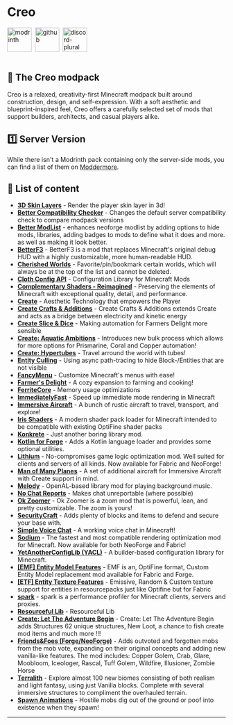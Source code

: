 <h1>Creo</h1>


<div style="display: flex; gap: 8px; align-items: center;">
  <a href="https://modrinth.com/project/creo" target="_blank" rel="noopener noreferrer">
    <img alt="modrinth" height="56" src="https://cdn.jsdelivr.net/npm/@intergrav/devins-badges@3/assets/cozy/available/modrinth_vector.svg">
  </a>
  <a href="https://github.com/BondiBen/creo" target="_blank" rel="noopener noreferrer">
    <img alt="github" height="56" src="https://cdn.jsdelivr.net/npm/@intergrav/devins-badges@3/assets/cozy/available/github_vector.svg">
  </a>
  <a href="https://discord.gg/jvD3SywZee" target="_blank" rel="noopener noreferrer">
    <img alt="discord-plural" height="56" src="https://cdn.jsdelivr.net/npm/@intergrav/devins-badges@3/assets/cozy/social/discord-plural_vector.svg">
  </a>
</div>

<br>

<h2> 📐 The Creo modpack</h2>


Creo is a relaxed, creativity-first Minecraft modpack built around construction, design, and self-expression. With a soft aesthetic and blueprint-inspired feel, Creo offers a carefully selected set of mods that support builders, architects, and casual players alike.

<h2> 1️⃣ Server Version</h2>


While there isn't a Modrinth pack containing only the server-side mods, you can find a list of them on [Moddermore](https://moddermore.net/list/3SrplOW-ZrSN).


<h2> 📃 List of content</h2>


- [**3D Skin Layers**](https://modrinth.com/mod/3dskinlayers) - Render the player skin layer in 3d!
- [**Better Compatibility Checker**](https://modrinth.com/mod/better-compatibility-checker) - Changes the default server compatibility check to compare modpack versions
- [**Better ModList**](https://modrinth.com/mod/better-modlist) - enhances neoforge modlist by adding options to hide mods, libraries, adding badges to mods to define what it does and more. as well as making it look better.
- [**BetterF3**](https://modrinth.com/mod/betterf3) - BetterF3 is a mod that replaces Minecraft's original debug HUD with a highly customizable, more human-readable HUD.
- [**Cherished Worlds**](https://modrinth.com/mod/cherished-worlds) - Favorite/pin/bookmark certain worlds, which will always be at the top of the list and cannot be deleted.
- [**Cloth Config API**](https://modrinth.com/mod/cloth-config) - Configuration Library for Minecraft Mods
- [**Complementary Shaders - Reimagined**](https://modrinth.com/mod/complementary-reimagined) - Preserving the elements of Minecraft with exceptional quality, detail, and performance.
- [**Create**](https://modrinth.com/mod/create) - Aesthetic Technology that empowers the Player
- [**Create Crafts & Additions**](https://modrinth.com/mod/createaddition) - Create Crafts & Additions extends Create and acts as a bridge between electricity and kinetic energy
- [**Create Slice & Dice**](https://modrinth.com/mod/slice-and-dice) - Making automation for Farmers Delight more sensible
- [**Create: Aquatic Ambitions**](https://modrinth.com/mod/create-aquatic-ambitions) - Introduces new bulk process which allows for more options for Prismarine, Coral and Copper automation!
- [**Create: Hypertubes**](https://modrinth.com/mod/hypertube) - Travel arround the world with tubes!
- [**Entity Culling**](https://modrinth.com/mod/entityculling) - Using async path-tracing to hide Block-/Entities that are not visible
- [**FancyMenu**](https://modrinth.com/mod/fancymenu) - Customize Minecraft's menus with ease!
- [**Farmer's Delight**](https://modrinth.com/mod/farmers-delight) - A cozy expansion to farming and cooking!
- [**FerriteCore**](https://modrinth.com/mod/ferrite-core) - Memory usage optimizations
- [**ImmediatelyFast**](https://modrinth.com/mod/immediatelyfast) - Speed up immediate mode rendering in Minecraft
- [**Immersive Aircraft**](https://modrinth.com/mod/immersive-aircraft) - A bunch of rustic aircraft to travel, transport, and explore!
- [**Iris Shaders**](https://modrinth.com/mod/iris) - A modern shader pack loader for Minecraft intended to be compatible with existing OptiFine shader packs
- [**Konkrete**](https://modrinth.com/mod/konkrete) - Just another boring library mod.
- [**Kotlin for Forge**](https://modrinth.com/mod/kotlin-for-forge) - Adds a Kotlin language loader and provides some optional utilities.
- [**Lithium**](https://modrinth.com/mod/lithium) - No-compromises game logic optimization mod. Well suited for clients and servers of all kinds. Now available for Fabric and NeoForge!
- [**Man of Many Planes**](https://modrinth.com/mod/man-of-many-planes) - A set of additional aircraft for Immersive Aircraft with Create support in mind.
- [**Melody**](https://modrinth.com/mod/melody) - OpenAL-based library mod for playing background music.
- [**No Chat Reports**](https://modrinth.com/mod/no-chat-reports) - Makes chat unreportable (where possible)
- [**Ok Zoomer**](https://modrinth.com/mod/ok-zoomer) - Ok Zoomer is a zoom mod that is powerful, lean, and pretty customizable. The zoom is yours!
- [**SecurityCraft**](https://modrinth.com/mod/security-craft) - Adds plenty of blocks and items to defend and secure your base with.
- [**Simple Voice Chat**](https://modrinth.com/mod/simple-voice-chat) - A working voice chat in Minecraft!
- [**Sodium**](https://modrinth.com/mod/sodium) - The fastest and most compatible rendering optimization mod for Minecraft. Now available for both NeoForge and Fabric!
- [**YetAnotherConfigLib (YACL)**](https://modrinth.com/mod/yacl) - A builder-based configuration library for Minecraft.
- [**[EMF] Entity Model Features**](https://modrinth.com/mod/entity-model-features) - EMF is an, OptiFine format, Custom Entity Model replacement mod available for Fabric and Forge.
- [**[ETF] Entity Texture Features**](https://modrinth.com/mod/entitytexturefeatures) - Emissive, Random & Custom texture support for entities in resourcepacks just like Optifine but for Fabric
- [**spark**](https://modrinth.com/mod/spark) - spark is a performance profiler for Minecraft clients, servers and proxies.
- [**Resourceful Lib**](https://modrinth.com/mod/resourceful-lib) - Resourceful Lib
- [**Create: Let The Adventure Begin**](https://modrinth.com/mod/create-let-the-adventure-begin) - Create: Let The Adventure Begin adds Structures 62 unique structures, New Loot, a chance to fish create mod items and much more !!!
- [**Friends&Foes (Forge/NeoForge)**](https://modrinth.com/mod/friends-and-foes-forge) - Adds outvoted and forgotten mobs from the mob vote, expanding on their original concepts and adding new vanilla-like features. The mod includes: Copper Golem, Crab, Glare, Moobloom, Iceologer, Rascal, Tuff Golem, Wildfire, Illusioner, Zombie Horse
- [**Terralith**](https://modrinth.com/mod/terralith) - Explore almost 100 new biomes consisting of both realism and light fantasy, using just Vanilla blocks. Complete with several immersive structures to compliment the overhauled terrain.
- [**Spawn Animations**](https://modrinth.com/mod/spawn-animations) - Hostile mobs dig out of the ground or poof into existence when they spawn!

---
